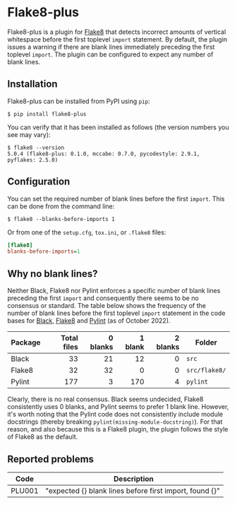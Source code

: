 # Flake8-plus

Flake8-plus is a plugin for [Flake8](https://github.com/PyCQA/flake8) that detects
incorrect amounts of vertical whitespace before the first toplevel `import` statement.
By default, the plugin issues a warning if there are blank lines immediately preceding
the first toplevel `import`. The plugin can be configured to expect any number of blank
lines.

## Installation

Flake8-plus can be installed from PyPI using `pip`:

```shell
$ pip install flake8-plus
```

You can verify that it has been installed as follows (the version numbers you see may
vary):

```shell
$ flake8 --version
5.0.4 (flake8-plus: 0.1.0, mccabe: 0.7.0, pycodestyle: 2.9.1, pyflakes: 2.5.0)
```

## Configuration

You can set the required number of blank lines before the first `import`. This can be
done from the command line:

```shell
$ flake8 --blanks-before-imports 1
```

Or from one of the `setup.cfg`, `tox.ini`, or `.flake8` files:

```ini
[flake8]
blanks-before-imports=1
```

## Why no blank lines?

Neither Black, Flake8 nor Pylint enforces a specific number of blank lines preceding the
first `import` and consequently there seems to be no consensus or standard. The table
below shows the frequency of the number of blank lines before the first toplevel
`import` statement in the code bases for [Black](https://github.com/psf/black),
[Flake8](https://github.com/PyCQA/flake8) and [Pylint](https://github.com/PyCQA/pylint)
(as of October 2022).

| Package | Total files | 0 blanks | 1 blank | 2 blanks | Folder        |
| ------- | ----------: | -------: | ------: | -------: | ------------- |
| Black   |          33 |       21 |      12 |        0 | `src`         |
| Flake8  |          32 |       32 |       0 |        0 | `src/flake8/` |
| Pylint  |         177 |        3 |     170 |        4 | `pylint`      |

Clearly, there is no real consensus. Black seems undecided, Flake8 consistently uses 0
blanks, and Pylint seems to prefer 1 blank line. However, it's worth noting that the
Pylint code does not consistently include module docstrings (thereby breaking
`pylint(missing-module-docstring)`). For that reason, and also because this is a Flake8
plugin, the plugin follows the style of Flake8 as the default.

## Reported problems

| Code   |  Description                                            |
| ------ | ------------------------------------------------------- |
| PLU001 | "expected {} blank lines before first import, found {}" |
